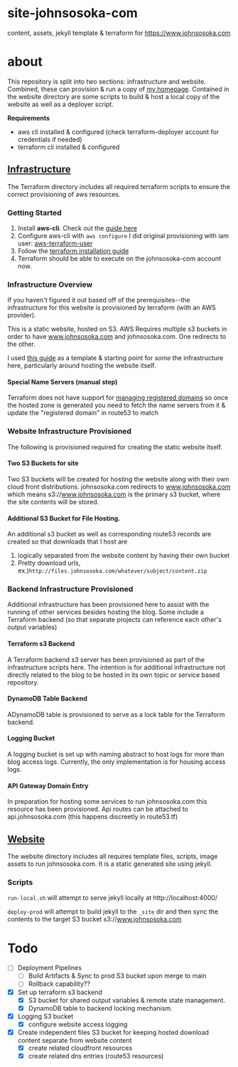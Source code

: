 # site-johnsosoka-com
content, assets, jekyll template &amp; terraform for https://www.johnsosoka.com

# about

This repository is split into two sections: infrastructure and website. Combined, these can provision & run a copy of
[my homepage](https://johnsosoka.com). Contained in the website directory are some scripts to build & host a local copy
of the website as well as a deployer script. 

**Requirements**

* aws cli installed & configured (check terraform-deployer account for credentials if needed)
* terraform cli installed & configured

## [Infrastructure](/infrastructure)

The Terraform directory includes all required terraform scripts to ensure the correct provisioning
of aws resources.

### Getting Started

1. Install **aws-cli**. Check out the [guide here](https://docs.aws.amazon.com/cli/latest/userguide/install-cliv2-linux.html)
2. Configure aws-cli with `aws configure` I did original provisioning with iam user: [aws-terraform-user](https://console.aws.amazon.com/iam/home#/users/aws-terraform-user)
3. Follow the [terraform installation guide](https://learn.hashicorp.com/tutorials/terraform/install-cli?)
4. Terraform should be able to execute on the johnsosoka-com account now.

### Infrastructure Overview
If you haven't figured it out based off of the prerequisites--the infrastructure for this website is provisioned by terraform (with an AWS provider).

This is a static website, hosted on S3. AWS Requires multiple s3 buckets in order to have www.johnsosoka.com and johnsosoka.com. One redirects to the other.

I used [this guide](https://medium.com/runatlantis/hosting-our-static-site-over-ssl-with-s3-acm-cloudfront-and-terraform-513b799aec0f) as a template & starting point for _some_ the 
infrastructure here, particularly around hosting the website itself.

#### Special Name Servers (manual step)
Terraform does not have support for [managing registered domains](https://github.com/hashicorp/terraform-provider-aws/issues/88) so once the hosted zone is generated you need to 
fetch the name servers from it & update the "registered domain" in route53 to match

### Website Infrastructure Provisioned
The following is provisioned required for creating the static website itself.
#### Two S3 Buckets for site
Two S3 buckets will be created for hosting the website along with their own cloud front distributions. johnsosoka.com redirects to www.johnsosoka.com which means s3://www.johnsosoka.com
is the primary s3 bucket, where the site contents will be stored.

#### Additional S3 Bucket for File Hosting.
An additional s3 bucket as well as corresponding route53 records are created so that downloads that I host are
1. logically separated from the website content by having their own bucket
2. Pretty download urls, ex.)`http://files.johnsosoka.com/whatever/subject/content.zip`

### Backend Infrastructure Provisioned
Additional infrastructure has been provisioned here to assist with the running of other services besides hosting the blog. Some
include a Terraform backend (so that separate projects can reference each other's output variables) 

#### Terraform s3 Backend
A Terraform backend s3 server has been provisioned as part of the infrastructure scripts here. The intention is for
additional infrastructure not directly related to the blog to be hosted in its own topic or service based repository.

#### DynamoDB Table Backend
ADynamoDB table is provisioned to serve as a lock table for the Terraform backend.

#### Logging Bucket
A logging bucket is set up with naming abstract to host logs for more than blog access logs. Currently, the only
implementation is for housing access logs.

#### API Gateway Domain Entry
In preparation for hosting some services to run johnsosoka.com this resource has been provisioned. Api routes can be attached
to api.johnsosoka.com (this happens discreetly in route53.tf)

## [Website](/website)

The website directory includes all requires template files, scripts, image assets to run johnsosoka.com. It is a static generated site
using jekyll.

### Scripts

`run-local.sh` will attempt to serve jekyll locally at http://localhost:4000/

`deploy-prod` will attempt to build jekyll to the `_site` dir and then sync the contents to the target S3 bucket s3://www.johnsosoka.com

# Todo

* [ ] Deployment Pipelines
  * [ ] Build Artifacts & Sync to prod S3 bucket upon merge to main
  * [ ] Rollback capability??
* [x] Set up terraform s3 backend 
  * [x] S3 bucket for shared output variables & remote state management.
  * [x] DynamoDB table to backend locking mechanism.
* [x] Logging S3 bucket
  * [x] configure website access logging
* [x] Create independent files S3 bucket for keeping hosted download content separate from website content
  * [x] create related cloudfront resources 
  * [x] create related dns entries (route53 resources)